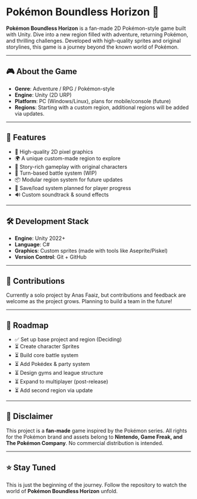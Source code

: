 # Pokémon Boundless Horizon 🌌

**Pokémon Boundless Horizon** is a fan-made 2D Pokémon-style game built with Unity. Dive into a new region filled with adventure, returning Pokémon, and thrilling challenges. Developed with high-quality sprites and original storylines, this game is a journey beyond the known world of Pokémon.

---

## 🎮 About the Game

- **Genre**: Adventure / RPG / Pokémon-style
- **Engine**: Unity (2D URP)
- **Platform**: PC (Windows/Linux), plans for mobile/console (future)
- **Regions**: Starting with a custom region, additional regions will be added via updates.

---

## 🚀 Features

- 🎨 High-quality 2D pixel graphics
- 🌍 A unique custom-made region to explore
- 🧭 Story-rich gameplay with original characters
- 🧱 Turn-based battle system (WIP)
- 📦 Modular region system for future updates
- 💾 Save/load system planned for player progress
- 🔊 Custom soundtrack & sound effects

---

## 🛠️ Development Stack

- **Engine**: Unity 2022+
- **Language**: C#
- **Graphics**: Custom sprites (made with tools like Aseprite/Piskel)
- **Version Control**: Git + GitHub

---

## 🤝 Contributions

Currently a solo project by Anas Faaiz, but contributions and feedback are welcome as the project grows. Planning to build a team in the future!

---

## 📅 Roadmap

- ✅ Set up base project and region (Deciding)
- ⏳ Create character Sprites
- ⏳ Build core battle system
- ⏳ Add Pokédex & party system
- ⏳ Design gyms and league structure
- ⏳ Expand to multiplayer (post-release)
- ⏳ Add second region via update

---

## 📝 Disclaimer

This project is a **fan-made** game inspired by the Pokémon series. All rights for the Pokémon brand and assets belong to **Nintendo, Game Freak, and The Pokémon Company**. No commercial distribution is intended.

---

## ⭐ Stay Tuned

This is just the beginning of the journey. Follow the repository to watch the world of **Pokémon Boundless Horizon** unfold.

